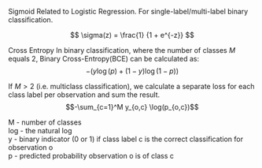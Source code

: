

Sigmoid
Related to Logistic Regression. For single-label/multi-label binary classification.

$$
\sigma(z) = \frac{1} {1 + e^{-z}}
$$






Cross Entropy
In binary classification, where the number of classes $M$ equals 2, Binary Cross-Entropy(BCE) can be calculated as:
$$-{(y\log(p) + (1 - y)\log(1 - p))}$$

If $M > 2$ (i.e. multiclass classification), we calculate a separate loss for each class label per observation and sum the result.
$$-\sum_{c=1}^M y_{o,c} \log(p_{o,c})$$


M - number of classes   
log - the natural log   
y - binary indicator (0 or 1) if class label c is the correct classification for observation o   
p - predicted probability observation o is of class c   